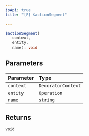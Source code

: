 ```yaml
---
jsApi: true
title: "[F] $actionSegment"

---
```

```ts
$actionSegment(
   context, 
   entity, 
   name): void
```

## Parameters

| Parameter | Type |
| :------ | :------ |
| `context` | `DecoratorContext` |
| `entity` | `Operation` |
| `name` | `string` |

## Returns

`void`
